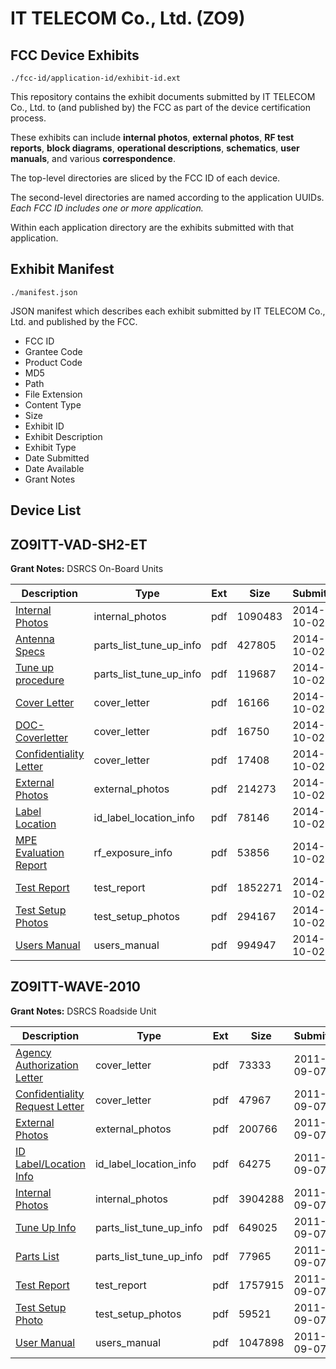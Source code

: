 # IT TELECOM Co., Ltd. (ZO9)
## FCC Device Exhibits

```
./fcc-id/application-id/exhibit-id.ext
```

This repository contains the exhibit documents submitted by IT TELECOM Co., Ltd. to (and published by) the FCC as part of the device certification process.

These exhibits can include **internal photos**, **external photos**, **RF test reports**, **block diagrams**, **operational descriptions**, **schematics**, **user manuals**, and various **correspondence**.

The top-level directories are sliced by the FCC ID of each device.

The second-level directories are named according to the application UUIDs. *Each FCC ID includes one or more application.*

Within each application directory are the exhibits submitted with that application. 

## Exhibit Manifest

```
./manifest.json
```

JSON manifest which describes each exhibit submitted by IT TELECOM Co., Ltd. and published by the FCC.

- FCC ID
- Grantee Code
- Product Code
- MD5
- Path
- File Extension
- Content Type
- Size
- Exhibit ID
- Exhibit Description
- Exhibit Type
- Date Submitted
- Date Available
- Grant Notes

## Device List
## ZO9ITT-VAD-SH2-ET
**Grant Notes:** DSRCS On-Board Units

| Description | Type | Ext | Size | Submitted | Available |
| ----------- | ---- | --- | ---- | --------- | --------- |
| [Internal Photos](ZO9ITT-VAD-SH2-ET/6fe6a0e4ad5ae691614a474d8ba3bb24/2409188.pdf) | internal_photos | pdf | 1090483 | 2014-10-02 | 2014-10-02 |
| [Antenna Specs](ZO9ITT-VAD-SH2-ET/6fe6a0e4ad5ae691614a474d8ba3bb24/2409185.pdf) | parts_list_tune_up_info | pdf | 427805 | 2014-10-02 | 2014-10-02 |
| [Tune up procedure](ZO9ITT-VAD-SH2-ET/6fe6a0e4ad5ae691614a474d8ba3bb24/2409208.pdf) | parts_list_tune_up_info | pdf | 119687 | 2014-10-02 | 2014-10-02 |
| [Cover Letter](ZO9ITT-VAD-SH2-ET/6fe6a0e4ad5ae691614a474d8ba3bb24/2409190.pdf) | cover_letter | pdf | 16166 | 2014-10-02 | 2014-10-02 |
| [DOC-Coverletter](ZO9ITT-VAD-SH2-ET/6fe6a0e4ad5ae691614a474d8ba3bb24/2409191.pdf) | cover_letter | pdf | 16750 | 2014-10-02 | 2014-10-02 |
| [Confidentiality Letter](ZO9ITT-VAD-SH2-ET/6fe6a0e4ad5ae691614a474d8ba3bb24/2409207.pdf) | cover_letter | pdf | 17408 | 2014-10-02 | 2014-10-02 |
| [External Photos](ZO9ITT-VAD-SH2-ET/6fe6a0e4ad5ae691614a474d8ba3bb24/2409187.pdf) | external_photos | pdf | 214273 | 2014-10-02 | 2014-10-02 |
| [Label Location](ZO9ITT-VAD-SH2-ET/6fe6a0e4ad5ae691614a474d8ba3bb24/2409189.pdf) | id_label_location_info | pdf | 78146 | 2014-10-02 | 2014-10-02 |
| [MPE Evaluation Report](ZO9ITT-VAD-SH2-ET/6fe6a0e4ad5ae691614a474d8ba3bb24/2409206.pdf) | rf_exposure_info | pdf | 53856 | 2014-10-02 | 2014-10-02 |
| [Test Report](ZO9ITT-VAD-SH2-ET/6fe6a0e4ad5ae691614a474d8ba3bb24/2409192.pdf) | test_report | pdf | 1852271 | 2014-10-02 | 2014-10-02 |
| [Test Setup Photos](ZO9ITT-VAD-SH2-ET/6fe6a0e4ad5ae691614a474d8ba3bb24/2409186.pdf) | test_setup_photos | pdf | 294167 | 2014-10-02 | 2014-10-02 |
| [Users Manual](ZO9ITT-VAD-SH2-ET/6fe6a0e4ad5ae691614a474d8ba3bb24/2409209.pdf) | users_manual | pdf | 994947 | 2014-10-02 | 2014-10-02 |
## ZO9ITT-WAVE-2010
**Grant Notes:** DSRCS Roadside Unit

| Description | Type | Ext | Size | Submitted | Available |
| ----------- | ---- | --- | ---- | --------- | --------- |
| [Agency Authorization Letter](ZO9ITT-WAVE-2010/e3d88790e47f4da2a1a1e02a509dc476/1537315.pdf) | cover_letter | pdf | 73333 | 2011-09-07 | 2011-09-21 |
| [Confidentiality Request Letter](ZO9ITT-WAVE-2010/e3d88790e47f4da2a1a1e02a509dc476/1537316.pdf) | cover_letter | pdf | 47967 | 2011-09-07 | 2011-09-21 |
| [External Photos](ZO9ITT-WAVE-2010/e3d88790e47f4da2a1a1e02a509dc476/1537317.pdf) | external_photos | pdf | 200766 | 2011-09-07 | 2011-09-21 |
| [ID Label/Location Info](ZO9ITT-WAVE-2010/e3d88790e47f4da2a1a1e02a509dc476/1537319.pdf) | id_label_location_info | pdf | 64275 | 2011-09-07 | 2011-09-21 |
| [Internal Photos](ZO9ITT-WAVE-2010/e3d88790e47f4da2a1a1e02a509dc476/1537318.pdf) | internal_photos | pdf | 3904288 | 2011-09-07 | 2011-09-21 |
| [Tune Up Info](ZO9ITT-WAVE-2010/e3d88790e47f4da2a1a1e02a509dc476/1537322.pdf) | parts_list_tune_up_info | pdf | 649025 | 2011-09-07 | 2011-09-21 |
| [Parts List](ZO9ITT-WAVE-2010/e3d88790e47f4da2a1a1e02a509dc476/1537321.pdf) | parts_list_tune_up_info | pdf | 77965 | 2011-09-07 | 2011-09-21 |
| [Test Report](ZO9ITT-WAVE-2010/e3d88790e47f4da2a1a1e02a509dc476/1537325.pdf) | test_report | pdf | 1757915 | 2011-09-07 | 2011-09-21 |
| [Test Setup Photo](ZO9ITT-WAVE-2010/e3d88790e47f4da2a1a1e02a509dc476/1537326.pdf) | test_setup_photos | pdf | 59521 | 2011-09-07 | 2011-09-21 |
| [User Manual](ZO9ITT-WAVE-2010/e3d88790e47f4da2a1a1e02a509dc476/1537327.pdf) | users_manual | pdf | 1047898 | 2011-09-07 | 2011-09-21 |

